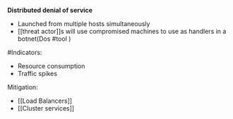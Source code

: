 **Distributed denial of service**
- Launched from multiple hosts simultaneously
- [[threat actor]]s will use compromised machines to use as handlers in a botnet(Dos #tool )

#Indicators:
- Resource consumption
- Traffic spikes

Mitigation:
- [[Load Balancers]] 
- [[Cluster services]] 